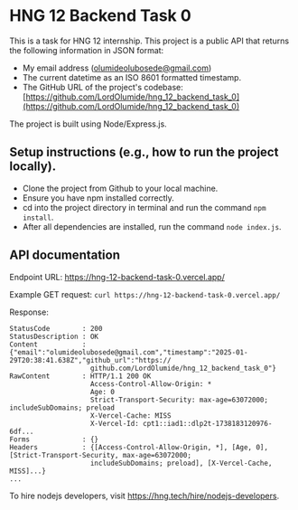 # HNG 12 Backend Task 0

This is a task for HNG 12 internship. This project is a public API that returns the following information in JSON format:
- My email address (olumideolubosede@gmail.com)
- The current datetime as an ISO 8601 formatted timestamp.
- The GitHub URL of the project's codebase: [https://github.com/LordOlumide/hng_12_backend_task_0](https://github.com/LordOlumide/hng_12_backend_task_0)

The project is built using Node/Express.js.

## Setup instructions (e.g., how to run the project locally).
- Clone the project from Github to your local machine.
- Ensure you have npm installed correctly.
- cd into the project directory in terminal and run the command `npm install`.
- After all dependencies are installed, run the command `node index.js`.

## API documentation
Endpoint URL: https://hng-12-backend-task-0.vercel.app/


Example GET request: `curl https://hng-12-backend-task-0.vercel.app/`

Response:
```
StatusCode        : 200
StatusDescription : OK
Content           : {"email":"olumideolubosede@gmail.com","timestamp":"2025-01-29T20:38:41.638Z","github_url":"https://
                    github.com/LordOlumide/hng_12_backend_task_0"}
RawContent        : HTTP/1.1 200 OK
                    Access-Control-Allow-Origin: *
                    Age: 0
                    Strict-Transport-Security: max-age=63072000; includeSubDomains; preload
                    X-Vercel-Cache: MISS
                    X-Vercel-Id: cpt1::iad1::dlp2t-1738183120976-6df...
Forms             : {}
Headers           : {[Access-Control-Allow-Origin, *], [Age, 0], [Strict-Transport-Security, max-age=63072000;
                    includeSubDomains; preload], [X-Vercel-Cache, MISS]...}
...
```

To hire nodejs developers, visit https://hng.tech/hire/nodejs-developers.

